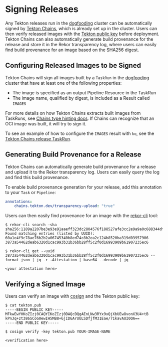 # Signing Releases

Any Tekton releases run in the [dogfooding](dogfooding.md) cluster can be automatically signed by [Tekton Chains](https://github.com/tektoncd/chains), which is already set up in the cluster.
Users can then verify released images with the [Tekton public key](https://raw.githubusercontent.com/tektoncd/chains/main/tekton.pub) before deployment. 
Tekton Chains can also automatically generate build provenance for the release and store it in the Rekor transparency log, where users can easily find build provenance for an image based on the SHA256 digest.


## Configuring Released Images to be Signed
Tekton Chains will sign all images built by a `TaskRun` in the [dogfooding](dogfooding.md) cluster that have at least one of the following properties:
* The image is specified as an output Pipeline Resource in the TaskRun
* The image name, qualified by digest, is included as a Result called `IMAGES`

For more details on how Tekton Chains extracts built images from TaskRuns, see [Chains type hinting docs](https://github.com/tektoncd/chains/blob/main/docs/config.md#chains-type-hinting).
If Chains can recognize that an OCI image was built, it will try to sign it.

To see an example of how to configure the `IMAGES` result with `ko`, see the [Tekton Chains release TaskRun](https://github.com/tektoncd/chains/blob/main/release/publish.yaml#L35).


## Generating Build Provenance for a Release
Tekton Chains can automatically generate build provenance for a release and upload it to the Rekor transparency log.
Users can easily query the log and find this build provenance.

To enable build provenance generation for your release, add this annotation to your `Task` or `Pipeline`:

```yaml
annotations:
    chains.tekton.dev/transparency-upload: "true"
```

Users can then easily find provenance for an image with the [rekor-cli](https://github.com/sigstore/rekor/releases/) tool:

```
$ rekor-cli search –sha sha256:1189a2207be3e93e91aaeff323dc2804576f188527afe3cc2e9a9a0c688344df
Found matching entries (listed by UUID):
60a1e4f9c78ae76b2b2a06745340b8ed74c8b2ea2c124b8520ba319d03957906
3873a54462deab6320d1cac993b31b36bb28ff5c2f0d16993909b61907235ec6

$ rekor-cli get --uuid 3873a54462deab6320d1cac993b31b36bb28ff5c2f0d16993909b61907235ec6 --format json | jq -r .Attestation | base64 --decode | jq

<your attestation here>
```


## Verifying a Signed Image
Users can verify an image with [cosign](https://github.com/sigstore/cosign) and the Tekton public key:

```
$ cat tekton.pub
-----BEGIN PUBLIC KEY-----
MFkwEwYHKoZIzj0CAQYIKoZIzj0DAQcDQgAEnLNw3RYx9xQjXbUEw8vonX3U4+tB
kPnJq+zt386SCoG0ewIH5MB8+GjIDGArUULSDfjfM31Eae/71kavAUI0OA==
-----END PUBLIC KEY-----

$ cosign verify -key tekton.pub YOUR-IMAGE-NAME

<verification here>
```
